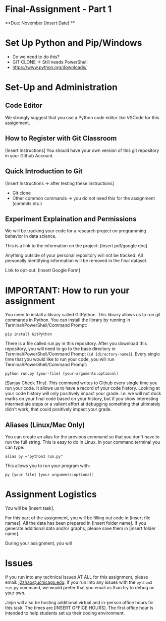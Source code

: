 # Final-Assignment - Part 1
**Due: November [Insert Date] **

# Set Up Python and Pip/Windows
- Do we need to do this?
- GIT CLONE -> Still needs PowerShell
- https://www.python.org/downloads/


# Set-Up and Administration
## Code Editor
We strongly suggest that you use a Python code editor like VSCode for this assignment.

## How to Register with Git Classroom
[Insert Instructions]
You should have your own version of this git repository in your Github Account.

## Quick Introduction to Git
[Insert Instructions -> after testing these instructions]
- Git clone
- Other common commands -> you do not need this for the assignment (commits etc.)

## Experiment Explaination and Permissions
We will be tracking your code for a research project on programming behavior in data science. 

This is a link to the information on the project: [Insert pdf/google doc]

Anything outside of your personal repository will not be tracked. All personally identifying information will be removed in the final dataset.

Link to opt-out: [Insert Google Form]

# IMPORTANT: How to run your assignment
You need to install a library called GitPython. This library allows us to run git commands in Python. You can install the library by running in Terminal/PowerShell/Command Prompt:

```
pip install GitPython
```

There is a file called run.py in this repository. After you download this repository, you will need to go to the base directory in Terminal/PowerShell/Command Prompt (`cd [directory-name]`). Every single time that you would like to run your code, you will run Terminal/PowerShell/Command Prompt:

```
python run.py [your-file] [your-arguments:optional]

```

[Sanjay Check This]: This command writes to Github every single time you run your code. It allows us to have a record of your code history. Looking at your code history will only positively impact your grade. I.e. we will not dock marks on your final code based on your history, but if you show interesting intermediate steps or a valient effort at debugging something that ultimately didn't work, that could positively impact your grade.

## Aliases (Linux/Mac Only)
You can create an alias for the previous command so that you don't have to run the full string. This is easy to do in Linux. In your command terminal you can type:

```
alias py ="python3 run.py"
```

This allows you to run your program with:

```
py [your file] [your arguments:optional]

```

# Assignment Logistics
You will be [insert task]. 

For this part of the assignment, you will be filling out code in [insert file names]. All the data has been prepared in [insert folder name]. If you generate additional data and/or graphs, please save them in [insert folder name].

During your assignment, you will 
# Issues
If you run into any technical issues AT ALL for this assignment, please email: j2zhao@uchicago.edu. If you run into any issues with the `python3 run.py` command, we would prefer that you email us than try to debug on your own.

Jinjin will also be hosting additional virtual and in-person office hours for this task. The times are [INSERT OFFICE HOURS]. The first office hour is intended to help students set up their coding environment.

